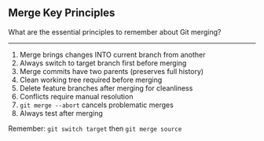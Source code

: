 ## Merge Key Principles

What are the essential principles to remember about Git merging?

---

1. Merge brings changes INTO current branch from another
2. Always switch to target branch first before merging
3. Merge commits have two parents (preserves full history)
4. Clean working tree required before merging
5. Delete feature branches after merging for cleanliness
6. Conflicts require manual resolution
7. `git merge --abort` cancels problematic merges
8. Always test after merging

Remember: `git switch target` then `git merge source`

